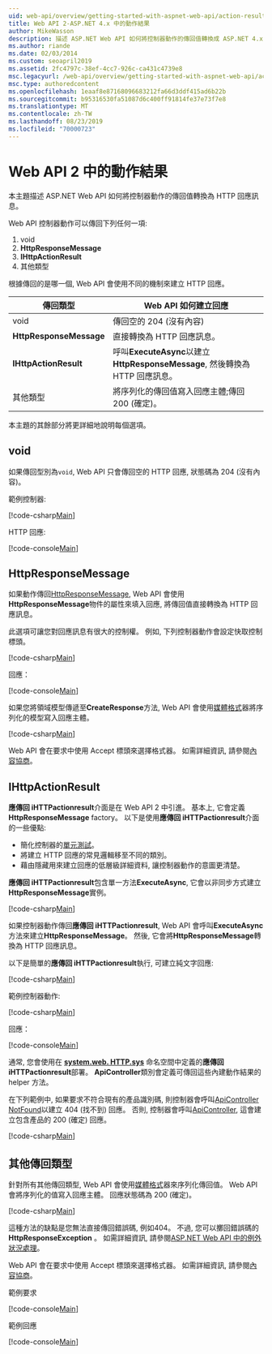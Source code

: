 ```yaml
---
uid: web-api/overview/getting-started-with-aspnet-web-api/action-results
title: Web API 2-ASP.NET 4.x 中的動作結果
author: MikeWasson
description: 描述 ASP.NET Web API 如何將控制器動作的傳回值轉換成 ASP.NET 4.x 中的 HTTP 回應訊息。
ms.author: riande
ms.date: 02/03/2014
ms.custom: seoapril2019
ms.assetid: 2fc4797c-38ef-4cc7-926c-ca431c4739e8
msc.legacyurl: /web-api/overview/getting-started-with-aspnet-web-api/action-results
msc.type: authoredcontent
ms.openlocfilehash: 1eaaf8e87168096683212fa66d3ddf415ad6b22b
ms.sourcegitcommit: b95316530fa51087d6c400ff91814fe37e73f7e8
ms.translationtype: MT
ms.contentlocale: zh-TW
ms.lasthandoff: 08/23/2019
ms.locfileid: "70000723"
---
```

# <a name="action-results-in-web-api-2"></a>Web API 2 中的動作結果

本主題描述 ASP.NET Web API 如何將控制器動作的傳回值轉換為 HTTP 回應訊息。

Web API 控制器動作可以傳回下列任何一項:

1. void
2. **HttpResponseMessage**
3. **IHttpActionResult**
4. 其他類型

根據傳回的是哪一個, Web API 會使用不同的機制來建立 HTTP 回應。

| 傳回類型 | Web API 如何建立回應 |
| --- | --- |
| void | 傳回空的 204 (沒有內容) |
| **HttpResponseMessage** | 直接轉換為 HTTP 回應訊息。 |
| **IHttpActionResult** | 呼叫**ExecuteAsync**以建立**HttpResponseMessage**, 然後轉換為 HTTP 回應訊息。 |
| 其他類型 | 將序列化的傳回值寫入回應主體;傳回 200 (確定)。 |

本主題的其餘部分將更詳細地說明每個選項。

## <a name="void"></a>void

如果傳回型別為`void`, Web API 只會傳回空的 HTTP 回應, 狀態碼為 204 (沒有內容)。

範例控制器:

[!code-csharp[Main](action-results/samples/sample1.cs)]

HTTP 回應:

[!code-console[Main](action-results/samples/sample2.cmd)]

## <a name="httpresponsemessage"></a>HttpResponseMessage

如果動作傳回[HttpResponseMessage](https://msdn.microsoft.com/library/system.net.http.httpresponsemessage.aspx), Web API 會使用**HttpResponseMessage**物件的屬性來填入回應, 將傳回值直接轉換為 HTTP 回應訊息。

此選項可讓您對回應訊息有很大的控制權。 例如, 下列控制器動作會設定快取控制標頭。

[!code-csharp[Main](action-results/samples/sample3.cs)]

回應：

[!code-console[Main](action-results/samples/sample4.cmd?highlight=2)]

如果您將領域模型傳遞至**CreateResponse**方法, Web API 會使用[媒體格式](../formats-and-model-binding/media-formatters.md)器將序列化的模型寫入回應主體。

[!code-csharp[Main](action-results/samples/sample5.cs)]

Web API 會在要求中使用 Accept 標頭來選擇格式器。 如需詳細資訊, 請參閱[內容協商](../formats-and-model-binding/content-negotiation.md)。

## <a name="ihttpactionresult"></a>IHttpActionResult

**應傳回 iHTTPactionresult**介面是在 Web API 2 中引進。 基本上, 它會定義**HttpResponseMessage** factory。 以下是使用**應傳回 iHTTPactionresult**介面的一些優點:

- 簡化控制器的[單元測試](../testing-and-debugging/unit-testing-controllers-in-web-api.md)。
- 將建立 HTTP 回應的常見邏輯移至不同的類別。
- 藉由隱藏用來建立回應的低層級詳細資料, 讓控制器動作的意圖更清楚。

**應傳回 iHTTPactionresult**包含單一方法**ExecuteAsync**, 它會以非同步方式建立**HttpResponseMessage**實例。

[!code-csharp[Main](action-results/samples/sample6.cs)]

如果控制器動作傳回**應傳回 iHTTPactionresult**, Web API 會呼叫**ExecuteAsync**方法來建立**HttpResponseMessage**。 然後, 它會將**HttpResponseMessage**轉換為 HTTP 回應訊息。

以下是簡單的**應傳回 iHTTPactionresult**執行, 可建立純文字回應:

[!code-csharp[Main](action-results/samples/sample7.cs)]

範例控制器動作:

[!code-csharp[Main](action-results/samples/sample8.cs)]

回應：

[!code-console[Main](action-results/samples/sample9.cmd)]

通常, 您會使用在 **[system.web. HTTP.sys](https://msdn.microsoft.com/library/system.web.http.results.aspx)** 命名空間中定義的**應傳回 iHTTPactionresult**部署。 **ApiController**類別會定義可傳回這些內建動作結果的 helper 方法。

在下列範例中, 如果要求不符合現有的產品識別碼, 則控制器會呼叫[ApiController NotFound](https://msdn.microsoft.com/library/system.web.http.apicontroller.notfound.aspx)以建立 404 (找不到) 回應。 否則, 控制器會呼叫[ApiController](https://msdn.microsoft.com/library/dn314591.aspx), 這會建立包含產品的 200 (確定) 回應。

[!code-csharp[Main](action-results/samples/sample10.cs)]

## <a name="other-return-types"></a>其他傳回類型

針對所有其他傳回類型, Web API 會使用[媒體格式](../formats-and-model-binding/media-formatters.md)器來序列化傳回值。 Web API 會將序列化的值寫入回應主體。 回應狀態碼為 200 (確定)。

[!code-csharp[Main](action-results/samples/sample11.cs)]

這種方法的缺點是您無法直接傳回錯誤碼, 例如404。 不過, 您可以擲回錯誤碼的**HttpResponseException** 。 如需詳細資訊, 請參閱[ASP.NET Web API 中的例外狀況處理](../error-handling/exception-handling.md)。

Web API 會在要求中使用 Accept 標頭來選擇格式器。 如需詳細資訊, 請參閱[內容協商](../formats-and-model-binding/content-negotiation.md)。

範例要求

[!code-console[Main](action-results/samples/sample12.cmd)]

範例回應

[!code-console[Main](action-results/samples/sample13.cmd)]

